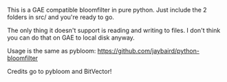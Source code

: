 This is a GAE compatible bloomfilter in pure python. Just include the 2 folders in src/ and you're ready to go.

The only thing it doesn't support is reading and writing to files. I don't think you can do that on GAE to local disk anyway.

Usage is the same as pybloom: https://github.com/jaybaird/python-bloomfilter

Credits go to pybloom and BitVector!
